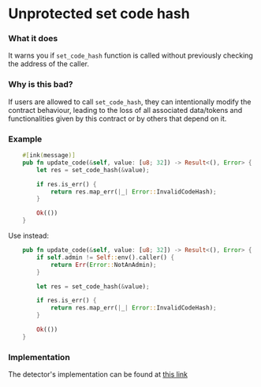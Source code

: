 # Unprotected set code hash

### What it does

It warns you if `set_code_hash` function is called without previously checking the address of the caller.

### Why is this bad?

If users are allowed to call `set_code_hash`, they can intentionally modify the contract behaviour, leading to the loss of all associated data/tokens and functionalities given by this contract or by others that depend on it.

### Example

```rust
    #[ink(message)]
    pub fn update_code(&self, value: [u8; 32]) -> Result<(), Error> {
        let res = set_code_hash(&value);

        if res.is_err() {
            return res.map_err(|_| Error::InvalidCodeHash);
        }

        Ok(())
    }
``` 

Use instead:

```rust
    pub fn update_code(&self, value: [u8; 32]) -> Result<(), Error> {
        if self.admin != Self::env().caller() {
            return Err(Error::NotAnAdmin);
        }

        let res = set_code_hash(&value);

        if res.is_err() {
            return res.map_err(|_| Error::InvalidCodeHash);
        }

        Ok(())
    }
```

### Implementation

The detector's implementation can be found at [this link](https://github.com/CoinFabrik/scout/tree/main/detectors/set-code-hash)